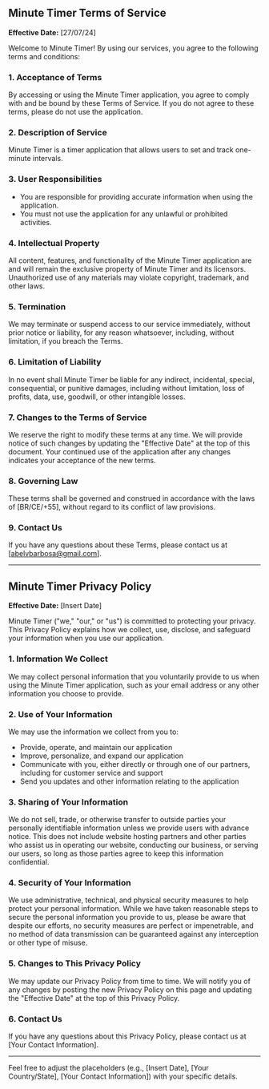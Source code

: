 ## Minute Timer Terms of Service

**Effective Date:** [27/07/24]

Welcome to Minute Timer! By using our services, you agree to the following terms and conditions:

### 1. Acceptance of Terms
By accessing or using the Minute Timer application, you agree to comply with and be bound by these Terms of Service. If you do not agree to these terms, please do not use the application.

### 2. Description of Service
Minute Timer is a timer application that allows users to set and track one-minute intervals.

### 3. User Responsibilities
- You are responsible for providing accurate information when using the application.
- You must not use the application for any unlawful or prohibited activities.

### 4. Intellectual Property
All content, features, and functionality of the Minute Timer application are and will remain the exclusive property of Minute Timer and its licensors. Unauthorized use of any materials may violate copyright, trademark, and other laws.

### 5. Termination
We may terminate or suspend access to our service immediately, without prior notice or liability, for any reason whatsoever, including, without limitation, if you breach the Terms.

### 6. Limitation of Liability
In no event shall Minute Timer be liable for any indirect, incidental, special, consequential, or punitive damages, including without limitation, loss of profits, data, use, goodwill, or other intangible losses.

### 7. Changes to the Terms of Service
We reserve the right to modify these terms at any time. We will provide notice of such changes by updating the "Effective Date" at the top of this document. Your continued use of the application after any changes indicates your acceptance of the new terms.

### 8. Governing Law
These terms shall be governed and construed in accordance with the laws of [BR/CE/+55], without regard to its conflict of law provisions.

### 9. Contact Us
If you have any questions about these Terms, please contact us at [abelvbarbosa@gmail.com].

---

## Minute Timer Privacy Policy

**Effective Date:** [Insert Date]

Minute Timer ("we," "our," or "us") is committed to protecting your privacy. This Privacy Policy explains how we collect, use, disclose, and safeguard your information when you use our application.

### 1. Information We Collect
We may collect personal information that you voluntarily provide to us when using the Minute Timer application, such as your email address or any other information you choose to provide.

### 2. Use of Your Information
We may use the information we collect from you to:
- Provide, operate, and maintain our application
- Improve, personalize, and expand our application
- Communicate with you, either directly or through one of our partners, including for customer service and support
- Send you updates and other information relating to the application

### 3. Sharing of Your Information
We do not sell, trade, or otherwise transfer to outside parties your personally identifiable information unless we provide users with advance notice. This does not include website hosting partners and other parties who assist us in operating our website, conducting our business, or serving our users, so long as those parties agree to keep this information confidential.

### 4. Security of Your Information
We use administrative, technical, and physical security measures to help protect your personal information. While we have taken reasonable steps to secure the personal information you provide to us, please be aware that despite our efforts, no security measures are perfect or impenetrable, and no method of data transmission can be guaranteed against any interception or other type of misuse.

### 5. Changes to This Privacy Policy
We may update our Privacy Policy from time to time. We will notify you of any changes by posting the new Privacy Policy on this page and updating the "Effective Date" at the top of this Privacy Policy.

### 6. Contact Us
If you have any questions about this Privacy Policy, please contact us at [Your Contact Information].

---

Feel free to adjust the placeholders (e.g., [Insert Date], [Your Country/State], [Your Contact Information]) with your specific details.
